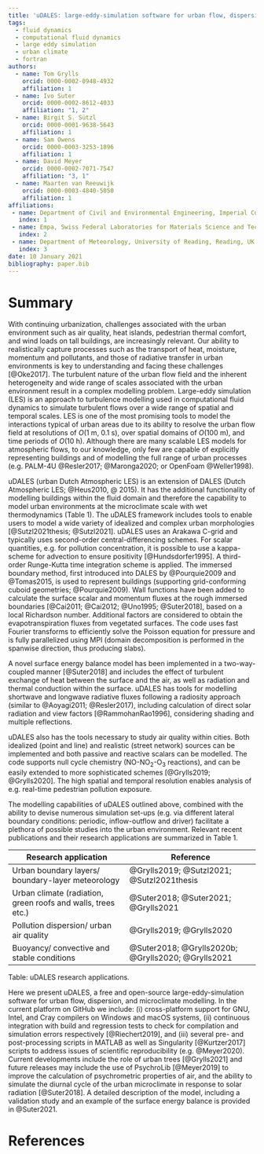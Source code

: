```yaml
---
title: 'uDALES: large-eddy-simulation software for urban flow, dispersion, and microclimate modelling'
tags:
  - fluid dynamics
  - computational fluid dynamics
  - large eddy simulation
  - urban climate
  - fortran
authors:
  - name: Tom Grylls
    orcid: 0000-0002-0948-4932
    affiliation: 1
  - name: Ivo Suter
    orcid: 0000-0002-8612-4033
    affiliation: "1, 2"
  - name: Birgit S. Sützl
    orcid: 0000-0001-9638-5643
    affiliation: 1
  - name: Sam Owens
    orcid: 0000-0003-3253-1896
    affiliation: 1
  - name: David Meyer
    orcid: 0000-0002-7071-7547
    affiliation: "3, 1"
  - name: Maarten van Reeuwijk
    orcid: 0000-0003-4840-5050
    affiliation: 1
affiliations:
 - name: Department of Civil and Environmental Engineering, Imperial College London, London, UK
   index: 1
 - name: Empa, Swiss Federal Laboratories for Materials Science and Technology, Dübendorf, Switzerland
   index: 2
 - name: Department of Meteorology, University of Reading, Reading, UK
   index: 3
date: 10 January 2021
bibliography: paper.bib
---
```



# Summary

With continuing urbanization, challenges associated with the urban environment such as air quality, heat islands, pedestrian thermal comfort, and wind loads on tall buildings, are increasingly relevant. Our ability to realistically capture processes such as the transport of heat, moisture, momentum and pollutants, and those of radiative transfer in urban environments is key to understanding and facing these challenges [@Oke2017]. The turbulent nature of the urban flow field and the inherent heterogeneity and wide range of scales associated with the urban environment result in a complex modelling problem. Large-eddy simulation (LES) is an approach to turbulence modelling used in computational fluid dynamics to simulate turbulent flows over a wide range of spatial and temporal scales. LES is one of the most promising tools to model the interactions typical of urban areas due to its ability to resolve the urban flow field at resolutions of $O$(1 m, 0.1 s), over spatial domains of $O$(100 m), and time periods of $O$(10 h). Although there are many scalable LES models for atmospheric flows, to our knowledge, only few are capable of explicitly representing buildings and of modelling the full range of urban processes (e.g. PALM-4U @Resler2017; @Maronga2020; or OpenFoam @Weller1998).

uDALES (urban Dutch Atmospheric LES) is an extension of DALES (Dutch Atmospheric LES; @Heus2010, @
2015). It has the additional functionality of modelling buildings within the fluid domain and therefore the capability to model urban environments at the microclimate scale with wet thermodynamics (Table 1). The uDALES framework includes tools to enable users to model a wide variety of idealized and complex urban morphologies [@Sutzl2021thesis; @Sutzl2021]. uDALES uses an Arakawa C-grid and typically uses second-order central-differencing schemes. For scalar quantities, e.g. for pollution concentration, it is possible to use a kappa-scheme for advection to ensure positivity [@Hundsdorfer1995]. A third-order Runge-Kutta time integration scheme is applied. The immersed boundary method, first introduced into DALES by @Pourquie2009 and @Tomas2015, is used to represent buildings (supporting grid-conforming cuboid geometries; @Pourquie2009). Wall functions have been added to calculate the surface scalar and momentum fluxes at the rough immersed boundaries [@Cai2011; @Cai2012; @Uno1995; @Suter2018], based on a local Richardson number. Additional factors are considered to obtain the evapotranspiration fluxes from vegetated surfaces. The code uses fast Fourier transforms to efficiently solve the Poisson equation for pressure and is fully parallelized using MPI (domain decomposition is performed in the spanwise direction, thus producing slabs).

A novel surface energy balance model has been implemented in a two-way-coupled manner [@Suter2018] and includes the effect of turbulent exchange of heat between the surface and the air, as well as radiation and thermal conduction within the surface. uDALES has tools for modelling shortwave and longwave radiative fluxes following a radiosity approach (similar to @Aoyagi2011; @Resler2017), including calculation of direct solar radiation and view factors [@RammohanRao1996], considering shading and multiple reflections. 

uDALES also has the tools necessary to study air quality within cities. Both idealized (point and line) and realistic (street network) sources can be implemented and both passive and reactive scalars can be modelled. The code supports null cycle chemistry (NO-NO$_2$-O$_3$ reactions), and can be easily extended to more sophisticated schemes [@Grylls2019; @Grylls2020]. The high spatial and temporal resolution enables analysis of e.g. real-time pedestrian pollution exposure.

The modelling capabilities of uDALES outlined above, combined with the ability to devise numerous simulation set-ups (e.g. via different lateral boundary conditions: periodic, inflow-outflow and driver) facilitate a plethora of possible studies into the urban environment. Relevant recent publications and their research applications are summarized in Table 1. 

| Research application                                         | Reference                                         |
| ------------------------------------------------------------ | ------------------------------------------------- |
| Urban boundary layers/ boundary-layer meteorology            | @Grylls2019; @Sutzl2021; @Sutzl2021thesis         |
| Urban climate (radiation, green roofs and walls, trees etc.) | @Suter2018; @Suter2021; @Grylls2021               |
| Pollution dispersion/ urban air quality                      | @Grylls2019;  @Grylls2020                         |
| Buoyancy/ convective and stable conditions                   | @Suter2018; @Grylls2020b; @Grylls2020; @Grylls2021 |

Table: uDALES research applications.

Here we present uDALES, a free and open-source large-eddy-simulation software for urban flow, dispersion, and microclimate modelling. In the current platform on GitHub we include: (i) cross-platform support for GNU, Intel, and Cray compilers on Windows and macOS systems, (ii) continuous integration with build and regression tests to check for compilation and simulation errors respectively [@Riechert2019], and (iii) several pre- and post-processing scripts in MATLAB as well as Singularity [@Kurtzer2017] scripts to address issues of scientific reproducibility (e.g. @Meyer2020). Current developments include the role of urban trees [@Grylls2021] and future releases may include the use of PsychroLib [@Meyer2019] to improve the calculation of psychrometric properties of air, and the ability to simulate the diurnal cycle of the urban microclimate in response to solar radiation [@Suter2018]. A detailed description of the model, including a validation study and an example of the surface energy balance is provided in @Suter2021.

# References
